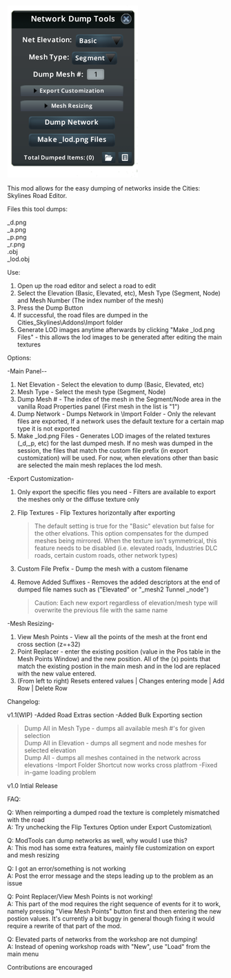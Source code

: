 ![Main Panel](/Images/panel_image1.png "Panel")

This mod allows for the easy dumping of networks inside the Cities: Skylines Road Editor.

Files this tool dumps:

_d.png\
_a.png\
_p.png\
_r.png\
.obj\
_lod.obj

Use:
1) Open up the road editor and select a road to edit
2) Select the Elevation (Basic, Elevated, etc), Mesh Type (Segment, Node) and Mesh Number (The index number of the mesh)
3) Press the Dump Button
4) If successful, the road files are dumped in the Cities_Skylines\Addons\Import folder
5) Generate LOD images anytime afterwards by clicking "Make _lod.png Files" - this allows the lod images to be generated after editing the main textures

Options:

-Main Panel--
1) Net Elevation - Select the elevation to dump (Basic, Elevated, etc)
2) Mesh Type - Select the mesh type (Segment, Node)
3) Dump Mesh # - The index of the mesh in the Segment/Node area in the vanilla Road Properties panel (First mesh in the list is "1")
4) Dump Network - Dumps Network in \Import Folder - Only the relevant files are exported, If a network uses the default texture for a certain map type it is not exported
5) Make _lod.png Files - Generates LOD images of the related textures (_d,_p, etc) for the last dumped mesh. If no mesh was dumped in the session, the files that match the custom file prefix (in export customization) will be used. For now, when elevations other than basic are selected the main mesh replaces the lod mesh.

-Export Customization-
1) Only export the specific files you need - Filters are available to export the meshes only or the diffuse texture only
2) Flip Textures - Flip Textures horizontally after exporting
	 >The default setting is true for the "Basic" elevation but false for the other elvations. This option compensates for the dumped meshes being mirrored. When the texture isn't symmetrical, this feature needs to be disabled (i.e. elevated roads, Industries DLC roads, certain custom roads, other network types)

3) Custom File Prefix - Dump the mesh with a custom filename
4) Remove Added Suffixes - Removes the added descriptors at the end of dumped file names such as ("Elevated" or "_mesh2 Tunnel _node")
	>Caution: Each new export regardless of elevation/mesh type will overwrite the previous file with the same name

-Mesh Resizing-
1) View Mesh Points - View all the points of the mesh at the front end cross section (z=+32)
2) Point Replacer - enter the existing position (value in the Pos table in the Mesh Points Window) and the new position. All of the (x) points that match the existing postion in the main mesh and in the lod are replaced with the new value entered.
3) (From left to right) Resets entered values | Changes entering mode | Add Row | Delete Row


Changelog:

v1.1(WIP)
-Added Road Extras section
-Added Bulk Exporting section
   >Dump All in Mesh Type - dumps all available mesh #'s for given selection\
   >Dump All in Elevation - dumps all segment and node meshes for selected elevation\
   >Dump All - dumps all meshes contained in the network across elevations
-Import Folder Shortcut now works cross platfrom
-Fixed in-game loading problem


v1.0
Intial Release

FAQ:

Q: When reimporting a dumped road the texture is completely mismatched with the road\
A: Try unchecking the Flip Textures Option under Export Customization\

Q: ModTools can dump networks as well, why would I use this?\
A: This mod has some extra features, mainly file customization on export and mesh resizing

Q: I got an error/something is not working\
A: Post the error message and the steps leading up to the problem as an issue

Q: Point Replacer/View Mesh Points is not working!\
A: This part of the mod requires the right sequence of events for it to work, namely pressing "View Mesh Points" button first and then entering the new postion values. It's currently a bit buggy in general though fixing it would require a rewrite of that part of the mod.

Q: Elevated parts of networks from the workshop are not dumping!\
A: Instead of opening workshop roads with "New", use "Load" from the main menu

Contributions are encouraged